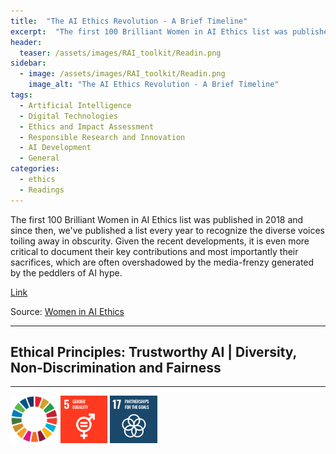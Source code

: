 ```yaml
---
title:  "The AI Ethics Revolution - A Brief Timeline"  
excerpt:  "The first 100 Brilliant Women in AI Ethics list was published in 2018 and since then, we've published a list every year to recognize the diverse voices toiling away in obscurity. Given the recent developments, it is even more critical to do (...)"  
header:
  teaser: /assets/images/RAI_toolkit/Readin.png
sidebar:
  - image: /assets/images/RAI_toolkit/Readin.png
    image_alt: "The AI Ethics Revolution - A Brief Timeline"
tags:
  - Artificial Intelligence
  - Digital Technologies
  - Ethics and Impact Assessment
  - Responsible Research and Innovation
  - AI Development
  - General
categories:
  - ethics
  - Readings
---
```

The first 100 Brilliant Women in AI Ethics list was published in 2018 and since then, we've published a list every year to recognize the diverse voices toiling away in obscurity. Given the recent developments, it is even more critical to document their key contributions and most importantly their sacrifices, which are often overshadowed by the media-frenzy generated by the peddlers of AI hype.

[Link](https://medium.com/women-in-ai-ethics/the-ai-ethics-revolution-a-timeline-276593eef416)

Source: [Women in AI Ethics](https://medium.com/women-in-ai-ethics)

<hr>
<h2>Ethical Principles: Trustworthy AI | Diversity, Non-Discrimination and Fairness</h2>
<hr>

<img src="/assets/images/sdg/SDG_Wheel_WEB/SDG_Wheel_WEB.png" width="15%"/>
<img src="/assets/images/sdg/SDG_Icons_2019_WEB/E-WEB-Goal-05.png" Width = "15%"/>
<img src="/assets/images/sdg/SDG_Icons_2019_WEB/E-WEB-Goal-17.png" Width = "15%"/>
